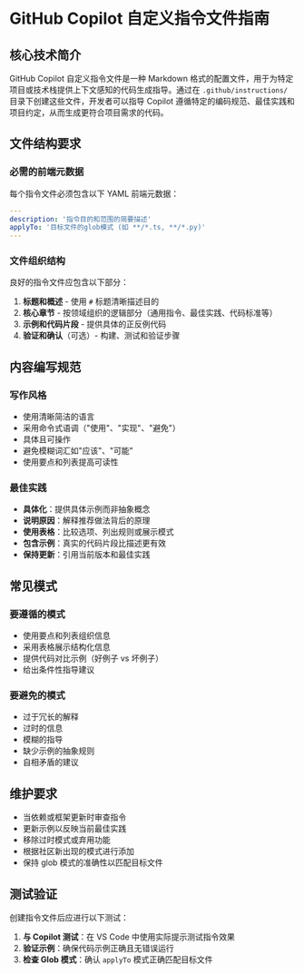 # GitHub Copilot 自定义指令文件指南

## 核心技术简介
GitHub Copilot 自定义指令文件是一种 Markdown 格式的配置文件，用于为特定项目或技术栈提供上下文感知的代码生成指导。通过在 `.github/instructions/` 目录下创建这些文件，开发者可以指导 Copilot 遵循特定的编码规范、最佳实践和项目约定，从而生成更符合项目需求的代码。

## 文件结构要求

### 必需的前端元数据
每个指令文件必须包含以下 YAML 前端元数据：
```yaml
---
description: '指令目的和范围的简要描述'
applyTo: '目标文件的glob模式 (如 **/*.ts, **/*.py)'
---
```

### 文件组织结构
良好的指令文件应包含以下部分：
1. **标题和概述** - 使用 `#` 标题清晰描述目的
2. **核心章节** - 按领域组织的逻辑部分（通用指令、最佳实践、代码标准等）
3. **示例和代码片段** - 提供具体的正反例代码
4. **验证和确认**（可选）- 构建、测试和验证步骤

## 内容编写规范

### 写作风格
- 使用清晰简洁的语言
- 采用命令式语调（"使用"、"实现"、"避免"）
- 具体且可操作
- 避免模糊词汇如"应该"、"可能"
- 使用要点和列表提高可读性

### 最佳实践
- **具体化**：提供具体示例而非抽象概念
- **说明原因**：解释推荐做法背后的原理
- **使用表格**：比较选项、列出规则或展示模式
- **包含示例**：真实的代码片段比描述更有效
- **保持更新**：引用当前版本和最佳实践

## 常见模式

### 要遵循的模式
- 使用要点和列表组织信息
- 采用表格展示结构化信息
- 提供代码对比示例（好例子 vs 坏例子）
- 给出条件性指导建议

### 要避免的模式
- 过于冗长的解释
- 过时的信息
- 模糊的指导
- 缺少示例的抽象规则
- 自相矛盾的建议

## 维护要求

- 当依赖或框架更新时审查指令
- 更新示例以反映当前最佳实践
- 移除过时模式或弃用功能
- 根据社区新出现的模式进行添加
- 保持 glob 模式的准确性以匹配目标文件

## 测试验证

创建指令文件后应进行以下测试：
1. **与 Copilot 测试**：在 VS Code 中使用实际提示测试指令效果
2. **验证示例**：确保代码示例正确且无错误运行
3. **检查 Glob 模式**：确认 `applyTo` 模式正确匹配目标文件

